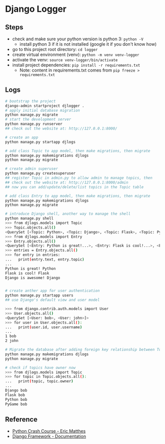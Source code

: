 # Django Logger

## Steps

- check and make sure your python version is python 3: `python -V`
  - install python 3 if it is not installed (google it if you don't know how)
- go to this project root directory: `cd logger`
- create virtual environment (venv): `python -m venv venv-logger`
- activate the venv: `source venv-logger/bin/activate`
- install project dependencies: `pip install -r requirements.txt`
  - Note: content in requirements.txt comes from `pip freeze > requirements.txt`

## Logs

```bash
# bootstrap the project
django-admin startproject djlogger .
# apply initial database migration
python manage.py migrate
# start the development server
python manage.py runserver
## check out the website at: http://127.0.0.1:8000/

# create an app
python manage.py startapp djlogs

# add class Topic to app model, then make migrations, then migrate
python manage.py makemigrations djlogs
python manage.py migrate

# create admin superuser
python manage.py createsuperuser
## register Topic in admin.py to allow admin to manage topics, then
## check out the website at: http://127.0.0.1:8000/admin
## now you can add/update/delete/list topics in the Topic table

# add class Entry to app model, then make migrations, then migrate
python manage.py makemigrations djlogs
python manage.py migrate

# introduce Django shell, another way to manage the shell
python manage.py shell
>>> from djlogs.models import Topic
>>> Topic.objects.all()
<QuerySet [<Topic: Python>, <Topic: Django>, <Topic: Flask>, <Topic: Python>]>
>>> from djlogs.models import Entry
>>> Entry.objects.all()
<QuerySet [<Entry: Python is great!...>, <Entry: Flask is cool!...>, <Entry: Django is awesome!...>]>
>>> entries = Entry.objects.all()
>>> for entry in entries:
...   print(entry.text, entry.topic)
...
Python is great! Python
Flask is cool! Flask
Django is awesome! Django


# create anther app for user authentication
python manage.py startapp users
## use Django's default view and user model

>>> from django.contrib.auth.models import User
>>> User.objects.all()
<QuerySet [<User: bob>, <User: john>]>
>>> for user in User.objects.all():
...   print(user.id, user.username)
...
1 bob
2 john

# Migrate the database after adding foreign key relationship between Topic and User tables.
python manage.py makemigrations djlogs
python manage.py migrate

# check if topics have owner now
>>> from djlogs.models import Topic
>>> for topic in Topic.objects.all():
...   print(topic, topic.owner)
...
Django bob
Flask bob
Python bob
PyGame bob

```

## Reference

- [Python Crash Course - Eric Matthes](https://ehmatthes.github.io/pcc_2e/)
- [Django Framework - Documentation](https://docs.djangoproject.com/en/3.0)